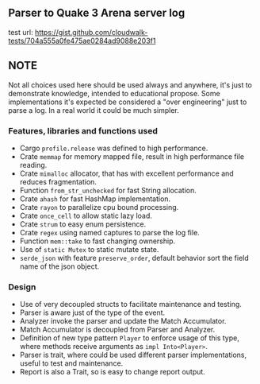 ## Parser to Quake 3 Arena server log ##

test url:
https://gist.github.com/cloudwalk-tests/704a555a0fe475ae0284ad9088e203f1

## NOTE ###
Not all choices used here should be used always and anywhere, it's just to demonstrate knowledge, intended to educational propose.
Some implementations it's expected be considered a "over engineering" just to parse a log. 
In a real world it could be much simpler.

### Features, libraries and functions used ###
* Cargo `profile.release` was defined to high performance.
* Crate `memmap` for memory mapped file, result in high performance file reading.  
* Crate `mimalloc` allocator, that has with excellent performance and reduces fragmentation.
* Function `from_str_unchecked` for fast String allocation.
* Crate `ahash` for fast HashMap implementation.
* Crate `rayon` to parallelize cpu bound processing.
* Crate `once_cell` to allow static lazy load. 
* Crate `strum` to easy enum persistence.
* Crate `regex` using named captures to parse the log file. 
* Function `mem::take` to fast changing ownership.   
* Use of `static Mutex` to static mutate state.
* `serde_json` with feature `preserve_order`, default behavior sort the field name of the json object.

### Design ###

* Use of very decoupled structs to facilitate maintenance and testing.
* Parser is aware just of the type of the event.
* Analyzer invoke the parser and update the Match Accumulator.
* Match Accumulator is decoupled from Parser and Analyzer.
* Definition of new type pattern `Player` to enforce usage of this type, where methods receive arguments as `impl Into<Player>`.
* Parser is trait, where could be used different parser implementations, useful to test and maintenance.
* Report is also a Trait, so is easy to change report output.
